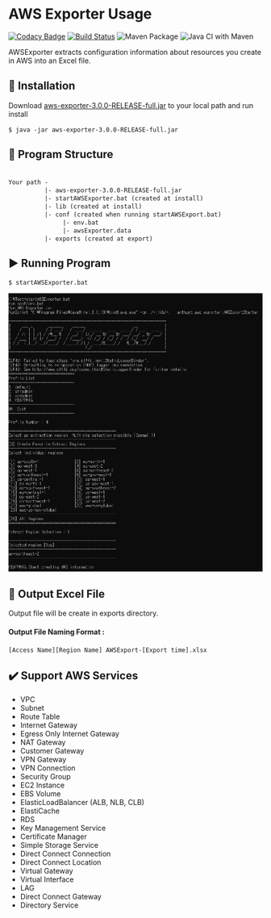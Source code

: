 AWS Exporter Usage
=============

[![Codacy Badge](https://api.codacy.com/project/badge/Grade/e4830b435cab41079e36fdc8f1b86143)](https://app.codacy.com/manual/anthunt01/aws-exporter?utm_source=github.com&utm_medium=referral&utm_content=anthunt/aws-exporter&utm_campaign=Badge_Grade_Dashboard)
[![Build Status](https://travis-ci.org/anthunt/aws-exporter.svg?branch=master)](https://travis-ci.org/anthunt/aws-exporter)
![Maven Package](https://github.com/anthunt/aws-exporter/workflows/Maven%20Package/badge.svg)
![Java CI with Maven](https://github.com/anthunt/aws-exporter/workflows/Java%20CI%20with%20Maven/badge.svg)

AWSExporter extracts configuration information about resources you create in AWS into an Excel file.

:wrench: Installation
-------------

Download [aws-exporter-3.0.0-RELEASE-full.jar](https://github.com/anthunt/aws-exporter/releases/download/3.0.0-RELEASE/aws-exporter-3.0.0-RELEASE-full.jar) to your local path and run install
```
$ java -jar aws-exporter-3.0.0-RELEASE-full.jar
```

:file_folder: Program Structure
-------------
<pre><code>
Your path -
          |- aws-exporter-3.0.0-RELEASE-full.jar
          |- startAWSExporter.bat (created at install)
          |- lib (created at install)
          |- conf (created when running startAWSExport.bat)
               |- env.bat
               |- awsExporter.data
          |- exports (created at export)
</code></pre>

:arrow_forward: Running Program
-------------

```
$ startAWSExporter.bat
```

<p align="center">
  <img src="https://github.com/anthunt/aws-exporter/blob/3.x/running.png?raw=true">
</p>

:pencil: Output Excel File
-------------
Output file will be create in exports directory.
#### Output File Naming Format : 
```
[Access Name][Region Name] AWSExport-[Export time].xlsx
```

:heavy_check_mark: Support AWS Services
-------------

+ VPC
+ Subnet
+ Route Table
+ Internet Gateway
+ Egress Only Internet Gateway
+ NAT Gateway
+ Customer Gateway
+ VPN Gateway
+ VPN Connection
+ Security Group
+ EC2 Instance
+ EBS Volume
+ ElasticLoadBalancer (ALB, NLB, CLB)
+ ElastiCache
+ RDS
+ Key Management Service
+ Certificate Manager
+ Simple Storage Service
+ Direct Connect Connection
+ Direct Connect Location
+ Virtual Gateway
+ Virtual Interface
+ LAG
+ Direct Connect Gateway
+ Directory Service
